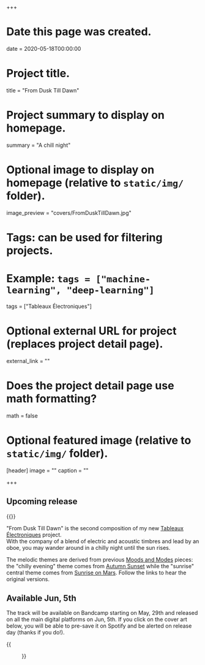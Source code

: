 +++
# Date this page was created.
date = 2020-05-18T00:00:00

# Project title.
title = "From Dusk Till Dawn"

# Project summary to display on homepage.
summary = "A chill night"

# Optional image to display on homepage (relative to `static/img/` folder).
image_preview = "covers/FromDuskTillDawn.jpg"

# Tags: can be used for filtering projects.
# Example: `tags = ["machine-learning", "deep-learning"]`
tags = ["Tableaux Électroniques"]

# Optional external URL for project (replaces project detail page).
external_link = ""

# Does the project detail page use math formatting?
math = false

# Optional featured image (relative to `static/img/` folder).
[header]
image = ""
caption = ""

+++

## Upcoming release

{{<bandcamp title="From Dusk Till Dawn" track="4197097085" link="https://skeeboo.bandcamp.com/track/from-dusk-till-dawn">}}

"From Dusk Till Dawn" is the second composition of my new [Tableaux Électroniques](/post/tableaux_electroniques) project.</br>
With the company of a blend of electric and acoustic timbres and lead by an oboe, you may wander around in a chilly night until the sun rises.

The melodic themes are derived from previous [Moods and Modes](/post/moods_and_modes) pieces: the "chilly evening" theme comes from [Autumn Sunset](/music/autumn_sunset) while the "sunrise" central theme comes from [Sunrise on Mars](/music/sunrise_on_mars). Follow the links to hear the original versions.

## Available Jun, 5th

The track will be available on Bandcamp starting on May, 29th and released on all the main digital platforms on Jun, 5th.
If you click on the cover art below, you will be able to pre-save it on Spotify and be alerted on release day (thanks if you do!).

{{<figure src="/img/covers/FromDuskTillDawn.jpg" width="320" link="https://distrokid.com/hyperfollow/skeeboo/from-dusk-till-dawn" target="_blank">}}
